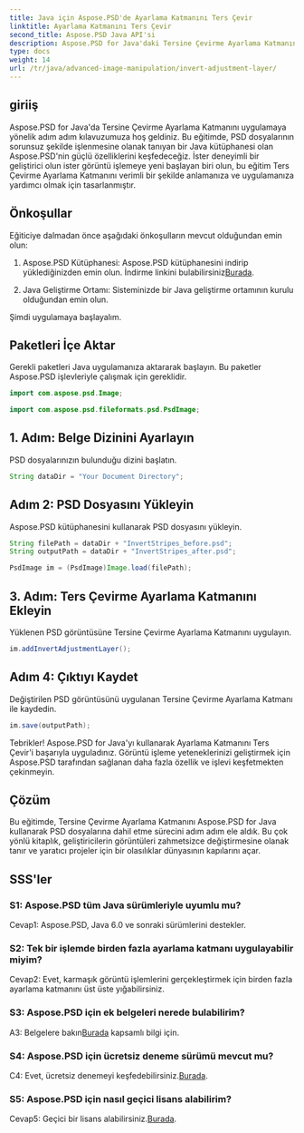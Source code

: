 ```yaml
---
title: Java için Aspose.PSD'de Ayarlama Katmanını Ters Çevir
linktitle: Ayarlama Katmanını Ters Çevir
second_title: Aspose.PSD Java API'si
description: Aspose.PSD for Java'daki Tersine Çevirme Ayarlama Katmanını keşfedin. Kusursuz PSD dosyası manipülasyonu için güçlü bir Java kütüphanesi.
type: docs
weight: 14
url: /tr/java/advanced-image-manipulation/invert-adjustment-layer/
---
```

## giriiş

Aspose.PSD for Java'da Tersine Çevirme Ayarlama Katmanını uygulamaya yönelik adım adım kılavuzumuza hoş geldiniz. Bu eğitimde, PSD dosyalarının sorunsuz şekilde işlenmesine olanak tanıyan bir Java kütüphanesi olan Aspose.PSD'nin güçlü özelliklerini keşfedeceğiz. İster deneyimli bir geliştirici olun ister görüntü işlemeye yeni başlayan biri olun, bu eğitim Ters Çevirme Ayarlama Katmanını verimli bir şekilde anlamanıza ve uygulamanıza yardımcı olmak için tasarlanmıştır.

## Önkoşullar

Eğiticiye dalmadan önce aşağıdaki önkoşulların mevcut olduğundan emin olun:

1. Aspose.PSD Kütüphanesi: Aspose.PSD kütüphanesini indirip yüklediğinizden emin olun. İndirme linkini bulabilirsiniz[Burada](https://releases.aspose.com/psd/java/).

2. Java Geliştirme Ortamı: Sisteminizde bir Java geliştirme ortamının kurulu olduğundan emin olun.

Şimdi uygulamaya başlayalım.

## Paketleri İçe Aktar

Gerekli paketleri Java uygulamanıza aktararak başlayın. Bu paketler Aspose.PSD işlevleriyle çalışmak için gereklidir.

```java
import com.aspose.psd.Image;

import com.aspose.psd.fileformats.psd.PsdImage;
```

## 1. Adım: Belge Dizinini Ayarlayın

PSD dosyalarınızın bulunduğu dizini başlatın.

```java
String dataDir = "Your Document Directory";
```

## Adım 2: PSD Dosyasını Yükleyin

Aspose.PSD kütüphanesini kullanarak PSD dosyasını yükleyin.

```java
String filePath = dataDir + "InvertStripes_before.psd";
String outputPath = dataDir + "InvertStripes_after.psd";

PsdImage im = (PsdImage)Image.load(filePath);
```

## 3. Adım: Ters Çevirme Ayarlama Katmanını Ekleyin

Yüklenen PSD görüntüsüne Tersine Çevirme Ayarlama Katmanını uygulayın.

```java
im.addInvertAdjustmentLayer();
```

## Adım 4: Çıktıyı Kaydet

Değiştirilen PSD görüntüsünü uygulanan Tersine Çevirme Ayarlama Katmanı ile kaydedin.

```java
im.save(outputPath);
```

Tebrikler! Aspose.PSD for Java'yı kullanarak Ayarlama Katmanını Ters Çevir'i başarıyla uyguladınız. Görüntü işleme yeteneklerinizi geliştirmek için Aspose.PSD tarafından sağlanan daha fazla özellik ve işlevi keşfetmekten çekinmeyin.

## Çözüm

Bu eğitimde, Tersine Çevirme Ayarlama Katmanını Aspose.PSD for Java kullanarak PSD dosyalarına dahil etme sürecini adım adım ele aldık. Bu çok yönlü kitaplık, geliştiricilerin görüntüleri zahmetsizce değiştirmesine olanak tanır ve yaratıcı projeler için bir olasılıklar dünyasının kapılarını açar.

## SSS'ler

### S1: Aspose.PSD tüm Java sürümleriyle uyumlu mu?

Cevap1: Aspose.PSD, Java 6.0 ve sonraki sürümlerini destekler.

### S2: Tek bir işlemde birden fazla ayarlama katmanı uygulayabilir miyim?

Cevap2: Evet, karmaşık görüntü işlemlerini gerçekleştirmek için birden fazla ayarlama katmanını üst üste yığabilirsiniz.

### S3: Aspose.PSD için ek belgeleri nerede bulabilirim?

 A3: Belgelere bakın[Burada](https://reference.aspose.com/psd/java/) kapsamlı bilgi için.

### S4: Aspose.PSD için ücretsiz deneme sürümü mevcut mu?

 C4: Evet, ücretsiz denemeyi keşfedebilirsiniz.[Burada](https://releases.aspose.com/).

### S5: Aspose.PSD için nasıl geçici lisans alabilirim?

Cevap5: Geçici bir lisans alabilirsiniz.[Burada](https://purchase.aspose.com/temporary-license/).